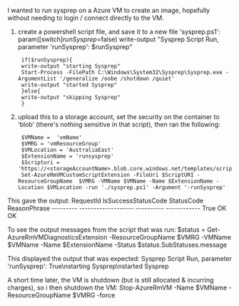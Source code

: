 
I wanted to run sysprep on a Azure VM to create an image, hopefully without needing to login / connect directly to the VM.


1. create a powershell script file, and save it to a new file 'sysprep.ps1':
        param([switch]$runSysprep=$false)
        write-output "Sysprep Script Run, parameter 'runSysprep': $runSysprep"

        if($runSysprep){
        write-output "starting Sysprep"
        Start-Process -FilePath C:\Windows\System32\Sysprep\Sysprep.exe -ArgumentList '/generalize /oobe /shutdown /quiet'
        write-output "started Sysprep"
        }else{
        write-output "skipping Sysprep"
        }


2. upload this to a storage account, set the security on the container to ‘blob’ (there's nothing sensitive in that script), then ran the following:

        $VMName =  'vmName'
        $VMRG = 'vmResourceGroup'
        $VMLocation = 'AustraliaEast'
        $ExtensionName = 'runsysprep'
        $Scripturi = 'https://<storageAccountName>.blob.core.windows.net/templates/scripts/sysprep.ps1'
        Set-AzureRmVMCustomScriptExtension -FileUri $ScriptURI -ResourceGroupName  $VMRG -VMName $VMName -Name $ExtensionName -Location $VMLocation -run './sysprep.ps1' -Argument '-runSysprep'


This gave the output:
        RequestId IsSuccessStatusCode StatusCode ReasonPhrase
        --------- ------------------- ---------- ------------
                                True         OK OK

To see the output messages from the script that was run:
        $status = Get-AzureRmVMDiagnosticsExtension -ResourceGroupName $VMRG -VMName $VMName -Name $ExtensionName -Status
        $status.SubStatuses.message

This displayed the output that was expected:
        Sysprep Script Run, parameter 'runSysprep': True\nstarting Sysprep\nstarted Sysprep

A short time later, the VM is shutdown (but is still allocated & incurring charges), so i then shutdown the VM:
        Stop-AzureRmVM -Name $VMName -ResourceGroupName $VMRG  -force
